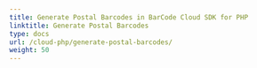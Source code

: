 ```yaml
---
title: Generate Postal Barcodes in BarCode Cloud SDK for PHP
linktitle: Generate Postal Barcodes
type: docs
url: /cloud-php/generate-postal-barcodes/
weight: 50
---
```



